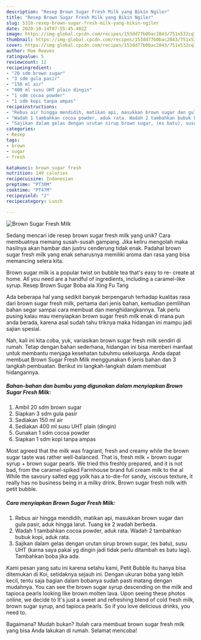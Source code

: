 ```yaml
---
description: "Resep Brown Sugar Fresh Milk yang Bikin Ngiler"
title: "Resep Brown Sugar Fresh Milk yang Bikin Ngiler"
slug: 5318-resep-brown-sugar-fresh-milk-yang-bikin-ngiler
date: 2020-10-14T07:55:45.402Z
image: https://img-global.cpcdn.com/recipes/153dd77b0bac2843/751x532cq70/brown-sugar-fresh-milk-foto-resep-utama.jpg
thumbnail: https://img-global.cpcdn.com/recipes/153dd77b0bac2843/751x532cq70/brown-sugar-fresh-milk-foto-resep-utama.jpg
cover: https://img-global.cpcdn.com/recipes/153dd77b0bac2843/751x532cq70/brown-sugar-fresh-milk-foto-resep-utama.jpg
author: Mae Reeves
ratingvalue: 5
reviewcount: 12
recipeingredient:
- "20 sdm brown sugar"
- "3 sdm gula pasir"
- "150 ml air"
- "400 ml susu UHT plain dingin"
- "1 sdm cocoa powder"
- "1 sdm kopi tanpa ampas"
recipeinstructions:
- "Rebus air hingga mendidih, matikan api, masukkan brown sugar dan gula pasir, aduk hingga larut. Tuang ke 2 wadah berbeda."
- "Wadah 1 tambahkan cocoa powder, aduk rata. Wadah 2 tambahkan bubuk kopi, aduk rata."
- "Sajikan dalam gelas dengan urutan sirup brown sugar, (es batu), susu UHT (karna saya pakai yg dingin jadi tidak perlu ditambah es batu lagi). Tambahkan boba jika ada."
categories:
- Resep
tags:
- brown
- sugar
- fresh

katakunci: brown sugar fresh 
nutrition: 149 calories
recipecuisine: Indonesian
preptime: "PT30M"
cooktime: "PT47M"
recipeyield: "2"
recipecategory: Lunch

---
```



![Brown Sugar Fresh Milk](https://img-global.cpcdn.com/recipes/153dd77b0bac2843/751x532cq70/brown-sugar-fresh-milk-foto-resep-utama.jpg)

Sedang mencari ide resep brown sugar fresh milk yang unik? Cara membuatnya memang susah-susah gampang. Jika keliru mengolah maka hasilnya akan hambar dan justru cenderung tidak enak. Padahal brown sugar fresh milk yang enak seharusnya memiliki aroma dan rasa yang bisa memancing selera kita.

Brown sugar milk is a popular twist on bubble tea that&#39;s easy to re- create at home. All you need are a handful of ingredients, including a caramel-like syrup. Resep Brown Sugar Boba ala Xing Fu Tang

Ada beberapa hal yang sedikit banyak berpengaruh terhadap kualitas rasa dari brown sugar fresh milk, pertama dari jenis bahan, kemudian pemilihan bahan segar sampai cara membuat dan menghidangkannya. Tak perlu pusing kalau mau menyiapkan brown sugar fresh milk enak di mana pun anda berada, karena asal sudah tahu triknya maka hidangan ini mampu jadi sajian spesial.


Nah, kali ini kita coba, yuk, variasikan brown sugar fresh milk sendiri di rumah. Tetap dengan bahan sederhana, hidangan ini bisa memberi manfaat untuk membantu menjaga kesehatan tubuhmu sekeluarga. Anda dapat membuat Brown Sugar Fresh Milk menggunakan 6 jenis bahan dan 3 langkah pembuatan. Berikut ini langkah-langkah dalam membuat hidangannya.

<!--inarticleads1-->

##### Bahan-bahan dan bumbu yang digunakan dalam menyiapkan Brown Sugar Fresh Milk:

1. Ambil 20 sdm brown sugar
1. Siapkan 3 sdm gula pasir
1. Sediakan 150 ml air
1. Sediakan 400 ml susu UHT plain (dingin)
1. Gunakan 1 sdm cocoa powder
1. Siapkan 1 sdm kopi tanpa ampas


Most agreed that the milk was fragrant, fresh and creamy while the brown sugar taste was rather well-balanced. That is, fresh milk + brown sugar syrup + brown sugar pearls. We tried this freshly prepared, and it is not bad, from the caramel-spiked Farmhouse brand full cream milk to the al While the savoury salted egg yolk has a to-die-for sandy, viscous texture, it really has no business being in a milky drink. Brown sugar fresh milk with petit bubble. 

<!--inarticleads2-->

##### Cara menyiapkan Brown Sugar Fresh Milk:

1. Rebus air hingga mendidih, matikan api, masukkan brown sugar dan gula pasir, aduk hingga larut. Tuang ke 2 wadah berbeda.
1. Wadah 1 tambahkan cocoa powder, aduk rata. Wadah 2 tambahkan bubuk kopi, aduk rata.
1. Sajikan dalam gelas dengan urutan sirup brown sugar, (es batu), susu UHT (karna saya pakai yg dingin jadi tidak perlu ditambah es batu lagi). Tambahkan boba jika ada.


Kami pesan yang satu ini karena setahu kami, Petit Bubble itu hanya bisa ditemukan di Koi, setidaknya sejauh ini. Dengan ukuran boba yang lebih kecil, tentu saja bagian dalam bobanya sudah pasti matang dengan mudahnya. You can see the brown sugar syrup descending on the milk and tapioca pearls looking like brown molten lava. Upon seeing these photos online, we decide to It&#39;s just a sweet and refreshing blend of cold fresh milk, brown sugar syrup, and tapioca pearls. So if you love delicious drinks, you need to. 

Bagaimana? Mudah bukan? Itulah cara membuat brown sugar fresh milk yang bisa Anda lakukan di rumah. Selamat mencoba!
